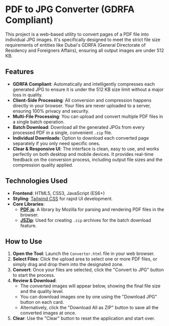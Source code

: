 # PDF to JPG Converter (GDRFA Compliant)

This project is a web-based utility to convert pages of a PDF file into individual JPG images. It's specifically designed to meet the strict file size requirements of entities like Dubai's GDRFA (General Directorate of Residency and Foreigners Affairs), ensuring all output images are under 512 KB.

## Features

* **GDRFA Compliant**: Automatically and intelligently compresses each generated JPG to ensure it is under the 512 KB size limit without a major loss in quality.
* **Client-Side Processing**: All conversion and compression happens directly in your browser. Your files are never uploaded to a server, ensuring 100% privacy and security.
* **Multi-File Processing**: You can upload and convert multiple PDF files in a single batch operation.
* **Batch Download**: Download all the generated JPGs from every processed PDF in a single, convenient `.zip` file.
* **Individual Downloads**: Option to download each converted page separately if you only need specific ones.
* **Clear & Responsive UI**: The interface is clean, easy to use, and works perfectly on both desktop and mobile devices. It provides real-time feedback on the conversion process, including output file sizes and the compression quality applied.

## Technologies Used

* **Frontend**: HTML5, CSS3, JavaScript (ES6+)
* **Styling**: [Tailwind CSS](https://tailwindcss.com/) for rapid UI development.
* **Core Libraries**:
    * [**PDF.js**](https://mozilla.github.io/pdf.js/): A library by Mozilla for parsing and rendering PDF files in the browser.
    * [**JSZip**](https://stuk.github.io/jszip/): Used for creating `.zip` archives for the batch download feature.

## How to Use

1.  **Open the Tool**: Launch the `Converter.html` file in your web browser.
2.  **Select Files**: Click the upload area to select one or more PDF files, or simply drag and drop them into the designated zone.
3.  **Convert**: Once your files are selected, click the "Convert to JPG" button to start the process.
4.  **Review & Download**:
    * The converted images will appear below, showing the final file size and the quality level.
    * You can download images one by one using the "Download JPG" button on each card.
    * Alternatively, click the "Download All as ZIP" button to save all the converted images at once.
5.  **Clear**: Use the "Clear" button to reset the application and start over.

